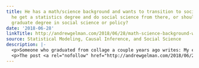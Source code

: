 ```yaml
---
title: He has a math/science background and wants to transition to social science.  Should
  he get a statistics degree and do social science from there, or should he get a
  graduate degree in social science or policy?
date: '2018-06-28'
linkTitle: http://andrewgelman.com/2018/06/28/math-science-background-wants-transition-social-science-get-statistics-degree-social-science-get-graduate-degree-social-science/
source: Statistical Modeling, Causal Inference, and Social Science
description: |-
  <p>Someone who graduated from collage a couple years ago writes: My educational background is almost entirely science and math. However, since graduating and thinking about what I do, I&#8217;ve realized that I&#8217;ve always found demographics, geography, urban planning more interesting &#8211; and I&#8217;d like to pursue research in social science. I&#8217;m currently applying to MS [&#8230;]</p>
  <p>The post <a rel="nofollow" href="http://andrewgelman.com/2018/06/28/math-science-background-w
---
```

